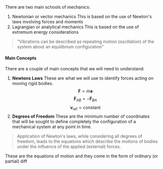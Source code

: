 There are two main schools of mechanics:
1) Newtonian or vector mechanics
This is based on the use of Newton's laws involving forces and moments
2) Lagrangian or analytical mechanics
This is based on the use of extremum energy considerations

>"Vibrations can be described as repeating motion (oscillation) of the system about an equilibrium configuration"
#### Main Concepts
There are a couple of main concepts that we will need to understand:
1) **Newtons Laws**
These are what we will use to identify forces acting on moving rigid bodies.
$$\mathbf{F}=m\mathbf{a}$$
$$\mathbf{F}_{AB}=-\mathbf{F}_{BA}$$
$$\mathbf{v}_{\text{ref}}=\text{constant}$$
2) **Degrees of Freedom**
These are the minimum number of coordinates that will be sought to define completely the configuration of a mechanical system at any point in time.

>Application of Newton's laws, while considering all degrees of freedom, leads to the equations which describe the motions of bodies under the influence of the applied (external) forces.

These are the equations of motion and they come in the form of ordinary (or partial) diff